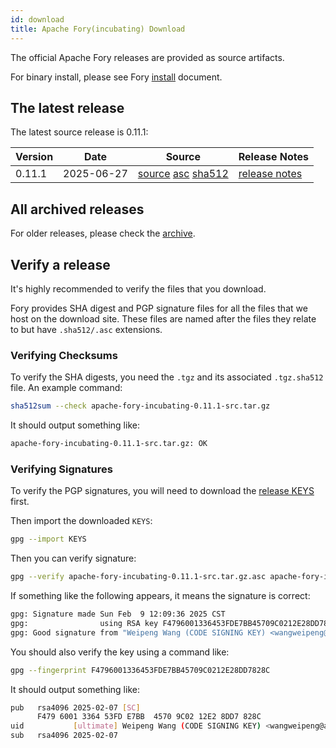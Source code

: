 ```yaml
---
id: download
title: Apache Fory(incubating) Download
---
```


The official Apache Fory releases are provided as source artifacts.

For binary install, please see Fory [install](/docs/docs/start/install/) document.

## The latest release

The latest source release is 0.11.1:

| Version | Date       | Source | Release Notes |
|---------|------------|--------|---------------|
| 0.11.1   | 2025-06-27 | [source](https://www.apache.org/dyn/closer.lua/incubator/fory/0.11.1/apache-fory-0.11.1-incubating-src.tar.gz?action=download) [asc](https://downloads.apache.org/incubator/fory/0.11.1/apache-fory-0.11.1-incubating-src.tar.gz.asc) [sha512](https://downloads.apache.org/incubator/fory/0.11.1/apache-fory-0.11.1-incubating-src.tar.gz.sha512) | [release notes](https://github.com/apache/fory/releases/tag/v0.11.1) |

## All archived releases

For older releases, please check the [archive](https://archive.apache.org/dist/incubator/fory).

## Verify a release

It's highly recommended to verify the files that you download.

Fory provides SHA digest and PGP signature files for all the files that we host on the download site.
These files are named after the files they relate to but have `.sha512/.asc` extensions.

### Verifying Checksums

To verify the SHA digests, you need the `.tgz` and its associated `.tgz.sha512` file. An example command:

```bash
sha512sum --check apache-fory-incubating-0.11.1-src.tar.gz
```

It should output something like:

```bash
apache-fory-incubating-0.11.1-src.tar.gz: OK
```

### Verifying Signatures

To verify the PGP signatures, you will need to download the
[release KEYS](https://downloads.apache.org/incubator/fory/KEYS) first.

Then import the downloaded `KEYS`:

```bash
gpg --import KEYS
```

Then you can verify signature:

```bash
gpg --verify apache-fory-incubating-0.11.1-src.tar.gz.asc apache-fory-incubating-0.11.1-src.tar.gz
```

If something like the following appears, it means the signature is correct:

```bash
gpg: Signature made Sun Feb  9 12:09:36 2025 CST
gpg:                using RSA key F4796001336453FDE7BB45709C0212E28DD7828C
gpg: Good signature from "Weipeng Wang (CODE SIGNING KEY) <wangweipeng@apache.org>"
```

You should also verify the key using a command like:

```bash
gpg --fingerprint F4796001336453FDE7BB45709C0212E28DD7828C
```

It should output something like:

```bash
pub   rsa4096 2025-02-07 [SC]
      F479 6001 3364 53FD E7BB  4570 9C02 12E2 8DD7 828C
uid           [ultimate] Weipeng Wang (CODE SIGNING KEY) <wangweipeng@apache.org>
sub   rsa4096 2025-02-07
```
